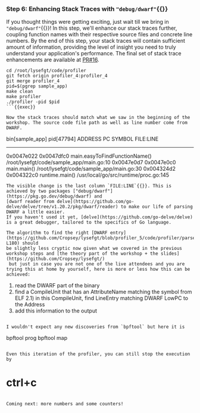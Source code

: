 ### Step 6: Enhancing Stack Traces with `"debug/dwarf"`{{}}
If you thought things were getting exciting, just wait till we bring in `"debug/dwarf"`{{}}! In this step, we'll enhance our stack traces further, coupling function names with their respective source files and concrete line numbers.
By the end of this step, your stack traces will contain sufficient amount of information, providing the level of insight you need to truly understand your application's performance. The final set of stack trace enhancements are available at [PR#16](https://github.com/Cropsey/lysefgt/pull/16).

```
cd /root/lysefgt/code/profiler
git fetch origin profiler_4:profiler_4
git merge profiler_4
pid=$(pgrep sample_app)
make clean
make profiler
./profiler -pid $pid
```{{exec}}

Now the stack traces should match what we saw in the beginning of the workshop. The source code file path as well as line number come from DWARF.
```
bin[sample_app] pid[47794]
  ADDRESS    PC         SYMBOL                             FILE:LINE
  ---------  ---------  ---------------------------------  ------------------------------------
  0x0047e022 0x0047dfc0 main.easyToFindFunctionName()      /root/lysefgt/code/sample_app/main.go:10
  0x0047e0d7 0x0047e0c0 main.main()                        /root/lysefgt/code/sample_app/main.go:30
  0x004324d2 0x004322c0 runtime.main()                     /usr/local/go/src/runtime/proc.go:145
```
The visible change is the last column `FILE:LINE`{{}}. This is achieved by two packages ["debug/dwarf"](https://pkg.go.dev/debug/dwarf) and 
[dwarf reader from delve](https://github.com/go-delve/delve/tree/v1.20.2/pkg/dwarf/reader) to make our life of parsing DWARF a little easier.
If you haven't used it yet, [delve](https://github.com/go-delve/delve) is a great debugger, tailored to the specifics of Go language.

The algorithm to find the right [DWARF entry](https://github.com/Cropsey/lysefgt/blob/profiler_5/code/profiler/parser.go#L134-L180) should
be slightly less cryptic now given what we covered in the previous workshop steps and [the theory part of the workshop + the slides](https://github.com/Cropsey/lysefgt/)
 but just in case you are not one of the live attendees and you are trying this at home by yourself, here is more or less how this can be achieved:
```
1) read the DWARF part of the binary
2) find a CompileUnit that has an AttributeName matching the symbol from ELF
2.1) in this CompileUnit, find LineEntry matching DWARF LowPC to the Address
3) add this information to the output
```{{}}

I wouldn't expect any new discoveries from `bpftool` but here it is
```
bpftool prog
bpftool map
```{{exec}}

Even this iteration of the profiler, you can still stop the execution by
```
# ctrl+c
```{{exec interrupt}}

Coming next: more numbers and some counters!

